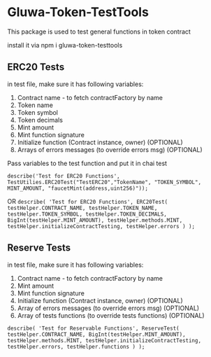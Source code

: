 # Gluwa-Token-TestTools
This package is used to test general functions in token contract

install it via npm i gluwa-token-testtools

## ERC20 Tests
in test file, make sure it has following variables:
1. Contract name - to fetch contractFactory by name
2. Token name
3. Token symbol
4. Token decimals
5. Mint amount
6. Mint function signature
7. Initialize function (Contract instance, owner) (OPTIONAL)
8. Arrays of errors messages (to override errors msg) (OPTIONAL)

Pass variables to the test function and put it in chai test

``describe('Test for ERC20 Functions', TestUtilies.ERC20Test("TestERC20","TokenName", "TOKEN_SYMBOL", MINT_AMOUNT, "faucetMint(address,uint256)"));``

OR
``
describe(
    'Test for ERC20 Functions',
    ERC20Test(
        testHelper.CONTRACT_NAME,
        testHelper.TOKEN_NAME,
        testHelper.TOKEN_SYMBOL,
        testHelper.TOKEN_DECIMALS,
        BigInt(testHelper.MINT_AMOUNT),
        testHelper.methods.MINT,
        testHelper.initializeContractTesting,
        testHelper.errors
    )
);
``

## Reserve Tests
in test file, make sure it has following variables:
1. Contract name - to fetch contractFactory by name
2. Mint amount
3. Mint function signature
4. Initialize function (Contract instance, owner) (OPTIONAL)
5. Array of errors messages (to override errors msg) (OPTIONAL)
6. Array of tests functions (to override tests functions) (OPTIONAL)

``
describe(
    'Test for Reservable Functions',
    ReserveTest(
        testHelper.CONTRACT_NAME,
        BigInt(testHelper.MINT_AMOUNT),
        testHelper.methods.MINT,
        testHelper.initializeContractTesting,
        testHelper.errors,
        testHelper.functions
    )
);
``